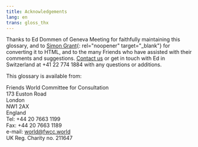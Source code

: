```yaml
---
title: Acknowledgements
lang: en
trans: gloss_thx
---
```

Thanks to Ed Dommen of Geneva Meeting for faithfully maintaining this glossary, and to [Simon Grant](http://www.simongrant.org/home.html){: rel="noopener" target="_blank"} for converting it to HTML, and to the many Friends who have assisted with their comments and suggestions. [Contact us](/contact) or get in touch with Ed in Switzerland at +41 22 774 1884 with any questions or additions. 

This glossary is available from:

Friends World Committee for Consultation  
173 Euston Road  
London  
NW1 2AX  
England  
Tel: +44 20 7663 1199  
Fax: +44 20 7663 1189  
e-mail: world@fwcc.world  
UK Reg. Charity no. 211647  
